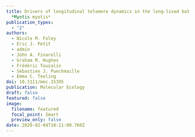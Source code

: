 ```yaml
---
title: Drivers of longitudinal telomere dynamics in the long‐lived bat species,
  *Myotis myotis*
publication_types:
  - "2"
authors:
  - Nicole M. Foley
  - Eric J. Petit
  - admin
  - John A. Finarelli
  - Graham M. Hughes
  - Frédéric Touzalin
  - Sébastien J. Puechmaille
  - Emma C. Teeling
doi: 10.1111/mec.15395
publication: Molecular Ecology
draft: false
featured: false
image:
  filename: featured
  focal_point: Smart
  preview_only: false
date: 2020-02-04T10:11:00.760Z
---
```

